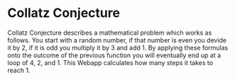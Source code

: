 # Collatz Conjecture
Collatz Conjecture describes a mathematical problem which works as follows. You start with a random number, if that number is even you devide it by 2, if it is odd you multiply it by 3 and add 1. By applying these formulas onto the outcome of the previous function you will eventually end up at a loop of 4, 2, and 1. This Webapp calculates how many steps it takes to reach 1. 
 
